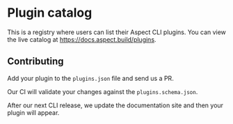 # Plugin catalog

This is a registry where users can list their Aspect CLI plugins.
You can view the live catalog at <https://docs.aspect.build/plugins>.

## Contributing

Add your plugin to the `plugins.json` file and send us a PR.

Our CI will validate your changes against the `plugins.schema.json`.

After our next CLI release, we update the documentation site and then your plugin will appear.
